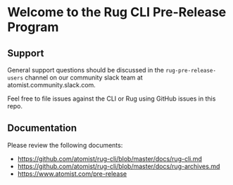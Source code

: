 # Welcome to the Rug CLI Pre-Release Program

## Support

General support questions should be discussed in the `rug-pre-release-users` channel on our community slack team at atomist.community.slack.com.

Feel free to file issues against the CLI or Rug using GitHub issues in this repo.

## Documentation

Please review the following documents:

 * https://github.com/atomist/rug-cli/blob/master/docs/rug-cli.md
 * https://github.com/atomist/rug-cli/blob/master/docs/rug-archives.md
 * https://www.atomist.com/pre-release
